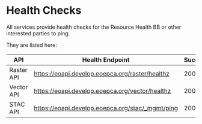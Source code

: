 # Health Checks

All services provide health checks for the Resource Health BB or other interested parties to ping.

They are listed here:

| API        | Health Endpoint                                  | Success | Auth    |
|------------|--------------------------------------------------|---------|---------|
| Raster API | https://eoapi.develop.eoepca.org/raster/healthz  | 200     | no auth |
| Vector API | https://eoapi.develop.eoepca.org/vector/healthz  | 200     | no auth |
| STAC API   | https://eoapi.develop.eoepca.org/stac/_mgmt/ping | 200     | no auth |